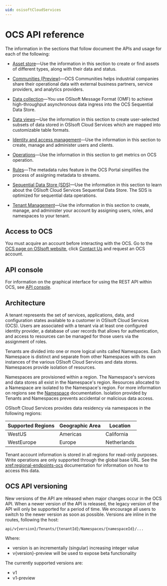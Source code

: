```yaml
---
uid: osisoftCloudServices
---
```


# OCS API reference

The information in the sections that follow document the APIs and usage for each of the following:

- [Asset store](xref:Assets)—Use the information in this section to create or find assets of different types, along with their data and status.

- [Communities (Preview)](xref:communityOverview)—OCS Communities helps industrial companies share their operational data with external business partners, service 
providers, and analytics providers. 
- [Data collection](xref:dataIngress)—You use OSIsoft Message Format (OMF) to achieve high-throughput asynchronous data ingress into the OCS Sequential Data Store.

- [Data views](xref:data-views-access-control)—Use the information in this section to create user-selected subsets of data stored in OSIsoft Cloud Services which are mapped into customizable table formats.

- [Identity and access management](xref:identityandaccessmanagement)—Use the information in this section to create, manage and administer users and clients.

- [Operations](xref:operationsOverview)—Use the information in this section to get metrics on OCS operation. 

- [Rules](xref:rules-lp)—The metadata rules feature in the OCS Portal simplifies the process of assigning metadata to streams.

- [Sequential Data Store (SDS)](xref:sds)—Use the information in this section to learn about the OSIsoft Cloud Services Sequential Data Store. The SDS is optimized for sequential data operations.

- [Tenant Management](xref:AccountManagementOverview)—Use the information in this section to create, manage, and administer your account by assigning users, roles, 
and namespaces to your tenant.

## Access to OCS

You must acquire an account before interacting with the OCS. 
Go to the [OCS page on OSIsoft website](https://www.osisoft.com/pi-system/pi-cloud/osisoft-cloud-services), click [Contact Us](https://www.osisoft.com/contact) and request an OCS account.

## API console

For information on the graphical interface for using the REST API within OCS, see [API console](xref:apiConsole).

## Architecture

A tenant represents the set of services, applications, data, and configuration states available to a customer in OSIsoft Cloud Services (OCS). Users are associated with a tenant via at least one configured identity provider, a database of user records that allows for authentication, and access to resources can be managed for those users via the assignment of roles. 

Tenants are divided into one or more logical units called Namespaces. Each Namespace is distinct and separate from 
other Namespaces with its own instances of the various OSIsoft Cloud Services and data stores. Namespaces provide isolation of resources. 

Namespaces are provisioned within a region. The Namespace's services and data stores all exist in the Namespace's region. Resources allocated to a Namespace are isolated to the Namespace's region. For more information on regions see the [Namespace](xref:tenant-namespaces) documentation.  Isolation provided by Tenants and Namespaces prevents accidental or malicious data access. 

OSIsoft Cloud Services provides data residency via namespaces in the following regions:

| Supported Regions | Geographic Area | Location |
| --- | --- | ---  |
| WestUS | Americas | California |
| WestEurope | Europe | Netherlands |

Tenant account information is stored in all regions for read-only purposes. Write operations are only supported through the global base URL. See the <xref:regional-endpoints-ocs> documentation for information on how to access this data.

## OCS API versioning

New versions of the API are released when major changes occur in the OCS API. When a newer version of the API is released, 
the legacy version of the API will only be supported for a period of time. We encourage all users to switch to the 
newer version as soon as possible. Versions are inline in the routes, following the host:

```text
api/v{version}/Tenants/{tenantId}/Namespaces/{namespaceId}/...  
```

Where:  

- version is an incrementally (singular) increasing integer value 
- v{version}-preview will be used to expose beta functionality

The currently supported versions are:

- v1
- v1-preview
